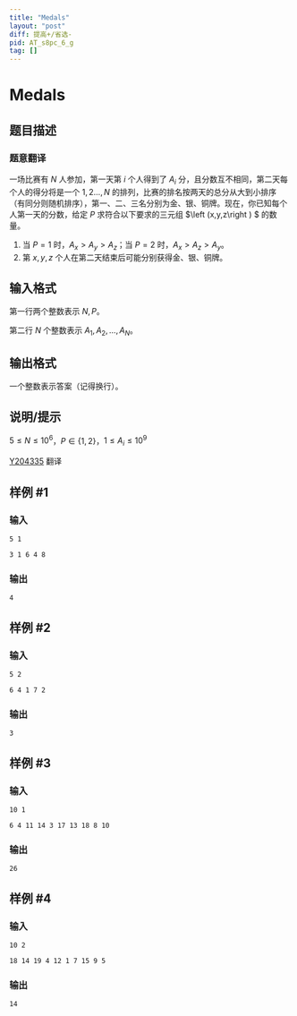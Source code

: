 ```yaml
---
title: "Medals"
layout: "post"
diff: 提高+/省选-
pid: AT_s8pc_6_g
tag: []
---
```


# Medals

## 题目描述

### 题意翻译

一场比赛有 $N$ 人参加，第一天第 $i$ 个人得到了 $A_i$ 分，且分数互不相同，第二天每个人的得分将是一个 $1,2\dots,N$ 的排列，比赛的排名按两天的总分从大到小排序（有同分则随机排序），第一、二、三名分别为金、银、铜牌。现在，你已知每个人第一天的分数，给定 $P$ 求符合以下要求的三元组 $\left (x,y,z\right ) $ 的数量。

1. 当 $P=1$ 时，$A_x>A_y>A_z$；当 $P=2$ 时，$A_x>A_z>A_y$。
2. 第 $x,y,z$ 个人在第二天结束后可能分别获得金、银、铜牌。

## 输入格式

第一行两个整数表示 $N,P$。

第二行 $N$ 个整数表示 $A_1,A_2,\dots,A_N$。

## 输出格式

一个整数表示答案（记得换行）。

## 说明/提示

$5\le N\le 10^6$，$P\in\left \{ 1,2\right \}$，$1\le A_i\le10^9$

[Y204335](https://www.luogu.com.cn/user/360974) 翻译

## 样例 #1

### 输入

```
5 1
3 1 6 4 8
```

### 输出

```
4
```

## 样例 #2

### 输入

```
5 2
6 4 1 7 2
```

### 输出

```
3
```

## 样例 #3

### 输入

```
10 1
6 4 11 14 3 17 13 18 8 10
```

### 输出

```
26
```

## 样例 #4

### 输入

```
10 2
18 14 19 4 12 1 7 15 9 5
```

### 输出

```
14
```

